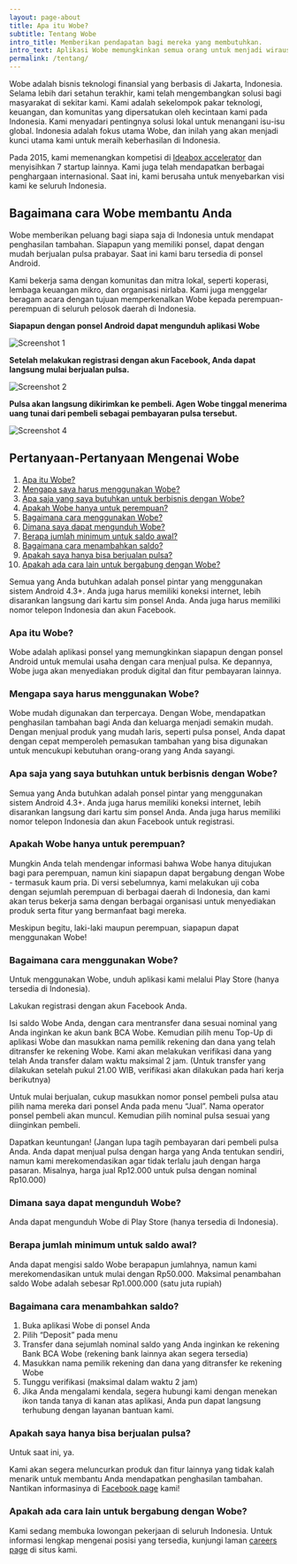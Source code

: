 ```yaml
---
layout: page-about
title: Apa itu Wobe?
subtitle: Tentang Wobe
intro_title: Memberikan pendapatan bagi mereka yang membutuhkan.
intro_text: Aplikasi Wobe memungkinkan semua orang untuk menjadi wirausahawan, cukup dengan berbekal ponsel berbasis Android. Wobe bekerjasama dengan kelompok masyarakat dan mitra lokal untuk memperkenalkan Wobe ke mereka yang paling membutuhkan.
permalink: /tentang/
---
```


Wobe adalah bisnis teknologi finansial yang berbasis di Jakarta, Indonesia. Selama lebih dari setahun terakhir, kami telah mengembangkan solusi bagi masyarakat di sekitar kami. Kami adalah sekelompok pakar teknologi, keuangan, dan komunitas yang dipersatukan oleh kecintaan kami pada Indonesia. Kami menyadari pentingnya solusi lokal untuk menangani isu-isu global. Indonesia adalah fokus utama Wobe, dan inilah yang akan menjadi kunci utama kami untuk meraih keberhasilan di Indonesia.

Pada 2015, kami memenangkan kompetisi di [Ideabox accelerator](http://ideabox.co.id) dan menyisihkan 7 startup lainnya. Kami juga telah mendapatkan berbagai penghargaan internasional. Saat ini, kami berusaha untuk menyebarkan visi kami ke seluruh Indonesia.

## Bagaimana cara Wobe membantu Anda

Wobe memberikan peluang bagi siapa saja di Indonesia untuk mendapat penghasilan tambahan. Siapapun yang memiliki ponsel, dapat dengan mudah berjualan pulsa prabayar. Saat ini kami baru tersedia di ponsel Android.

Kami bekerja sama dengan komunitas dan mitra lokal, seperti koperasi, lembaga keuangan mikro, dan organisasi nirlaba. Kami juga menggelar beragam acara dengan tujuan memperkenalkan Wobe kepada perempuan-perempuan di seluruh pelosok daerah di Indonesia.



**Siapapun dengan ponsel Android dapat mengunduh aplikasi Wobe**

![Screenshot 1](/assets/images/PlayStore_01.png "Screenshot 1")

**Setelah melakukan registrasi dengan akun Facebook, Anda dapat langsung mulai berjualan pulsa.**

![Screenshot 2](/assets/images/PlayStore_02.png "Screenshot 2")

**Pulsa akan langsung dikirimkan ke pembeli. Agen Wobe tinggal menerima uang tunai dari pembeli sebagai pembayaran pulsa tersebut.**

![Screenshot 4](/assets/images/PlayStore_04.png "Screenshot 4")



## Pertanyaan-Pertanyaan Mengenai Wobe
1. [Apa itu Wobe?](#what)
2. [Mengapa saya harus menggunakan Wobe?](#why)
3. [Apa saja yang saya butuhkan untuk berbisnis dengan Wobe?](#reqs)
4. [Apakah Wobe hanya untuk perempuan?](#women)
5. [Bagaimana cara menggunakan Wobe?](#how)
6. [Dimana saya dapat mengunduh Wobe?](#download)
7. [Berapa jumlah minimum untuk saldo awal?](#start)
8. [Bagaimana cara menambahkan saldo?](#deposit)
9. [Apakah saya hanya bisa berjualan pulsa?](#pulsa)
10. [Apakah ada cara lain untuk bergabung dengan Wobe?](#careers)

Semua yang Anda butuhkan adalah ponsel pintar yang menggunakan sistem Android 4.3+. Anda juga harus memiliki koneksi internet, lebih disarankan langsung dari kartu sim ponsel Anda. Anda juga harus memiliki nomor telepon Indonesia dan akun Facebook.

### Apa itu Wobe? <a name="what">

Wobe adalah aplikasi ponsel yang memungkinkan siapapun dengan ponsel Android untuk memulai usaha dengan cara menjual pulsa. Ke depannya, Wobe juga akan menyediakan produk digital dan fitur pembayaran lainnya.

### Mengapa saya harus menggunakan Wobe? <a name="why">

Wobe mudah digunakan dan terpercaya. Dengan Wobe, mendapatkan penghasilan tambahan bagi Anda dan keluarga menjadi semakin mudah. Dengan menjual produk yang mudah laris, seperti pulsa ponsel, Anda dapat dengan cepat memperoleh pemasukan tambahan yang bisa digunakan untuk mencukupi kebutuhan orang-orang yang Anda sayangi.

### Apa saja yang saya butuhkan untuk berbisnis dengan Wobe? <a name="reqs">

Semua yang Anda butuhkan adalah ponsel pintar yang menggunakan sistem Android 4.3+. Anda juga harus memiliki koneksi internet, lebih disarankan langsung dari kartu sim ponsel Anda. Anda juga harus memiliki nomor telepon Indonesia dan akun Facebook untuk registrasi.

### Apakah Wobe hanya untuk perempuan? <a name="women">

Mungkin Anda telah mendengar informasi bahwa Wobe hanya ditujukan bagi para perempuan, namun kini siapapun dapat bergabung dengan Wobe - termasuk kaum pria. Di versi sebelumnya, kami melakukan uji coba dengan sejumlah perempuan di berbagai daerah di Indonesia, dan kami akan terus bekerja sama dengan berbagai organisasi untuk menyediakan produk serta fitur yang bermanfaat bagi mereka.

Meskipun begitu, laki-laki maupun perempuan, siapapun dapat menggunakan Wobe!

### Bagaimana cara menggunakan Wobe? <a name="how">

Untuk menggunakan Wobe, unduh aplikasi kami melalui Play Store (hanya tersedia di Indonesia).

Lakukan registrasi dengan akun Facebook Anda.

Isi saldo Wobe Anda, dengan cara mentransfer dana sesuai nominal yang Anda inginkan ke akun bank BCA Wobe. Kemudian pilih menu Top-Up di aplikasi Wobe dan masukkan nama pemilik rekening dan dana yang telah ditransfer ke rekening Wobe. Kami akan melakukan verifikasi dana yang telah Anda transfer dalam waktu maksimal 2 jam. (Untuk transfer yang dilakukan setelah pukul 21.00 WIB, verifikasi akan dilakukan pada hari kerja berikutnya)

Untuk mulai berjualan, cukup masukkan nomor ponsel pembeli pulsa atau pilih nama mereka dari ponsel Anda pada menu “Jual”. Nama operator ponsel pembeli akan muncul. Kemudian pilih nominal pulsa sesuai yang diinginkan pembeli.

Dapatkan keuntungan! (Jangan lupa tagih pembayaran dari pembeli pulsa Anda. Anda dapat menjual pulsa dengan harga yang Anda tentukan sendiri, namun kami merekomendasikan agar tidak terlalu jauh dengan harga pasaran. Misalnya, harga jual Rp12.000 untuk pulsa dengan nominal Rp10.000)

### Dimana saya dapat mengunduh Wobe? <a name="download">

Anda dapat mengunduh Wobe di Play Store (hanya tersedia di Indonesia).

### Berapa jumlah minimum untuk saldo awal? <a name="start">

Anda dapat mengisi saldo Wobe berapapun jumlahnya, namun kami merekomendasikan untuk mulai dengan Rp50.000. Maksimal penambahan saldo Wobe adalah sebesar Rp1.000.000 (satu juta rupiah)

### Bagaimana cara menambahkan saldo? <a name="deposit">

1. Buka aplikasi Wobe di ponsel Anda
2. Pilih “Deposit” pada menu
3. Transfer dana sejumlah nominal saldo yang Anda inginkan ke rekening Bank BCA Wobe (rekening bank lainnya akan segera tersedia)
4. Masukkan nama pemilik rekening dan dana yang ditransfer ke rekening Wobe
5. Tunggu verifikasi (maksimal dalam waktu 2 jam)
6. Jika Anda mengalami kendala, segera hubungi kami dengan menekan ikon tanda tanya di kanan atas aplikasi, Anda pun dapat langsung terhubung dengan layanan bantuan kami.

### Apakah saya hanya bisa berjualan pulsa? <a name="pulsa">

Untuk saat ini, ya.

Kami akan segera meluncurkan produk dan fitur lainnya yang tidak kalah menarik untuk membantu Anda mendapatkan penghasilan tambahan. Nantikan informasinya di [Facebook page](http://facebook.com/wobe.io) kami!

### Apakah ada cara lain untuk bergabung dengan Wobe? <a name="careers">

Kami sedang membuka lowongan pekerjaan di seluruh Indonesia. Untuk informasi lengkap mengenai posisi yang tersedia, kunjungi laman [careers page](/join#careers) di situs kami.
